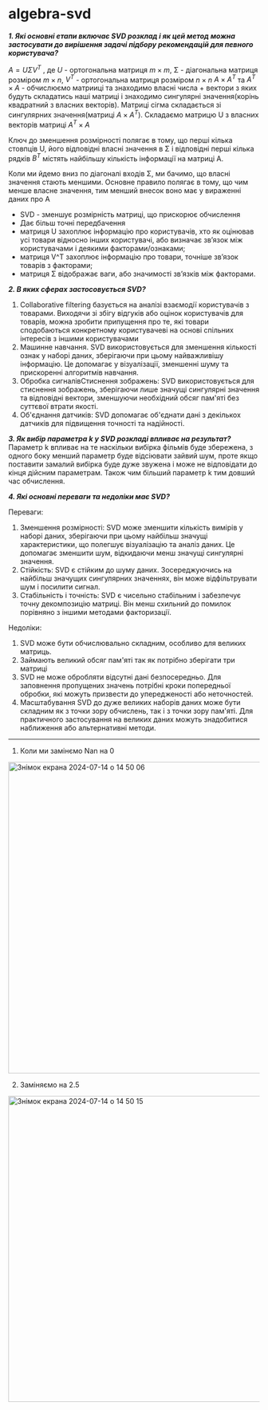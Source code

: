 # algebra-svd

**_1. Які основні етапи включає SVD розклад і як цей метод можна застосувати до вирішення задачі підбору рекомендацій для певного користувача?_**

$A = UΣV^T$ , де $U$ - ортогональна матриця $m×m$, Σ - діагональна матриця розміром 
$m×n$, $V^T$ - ортогональна матриця розміром $n×n$
$A×A^T$ та $A^T×A$ - обчислюємо матрииці та знаходимо власні числа + вектори з яких будуть складатись наші матриці і знаходимо сингулярні значення(корінь квадратний з власних векторів). Матриці сігма складається зі сингулярних значення(матриці $A×A^T$). Складаємо матрицю U з власних векторів матриці $A^T×A$

Ключ до зменшення розмірності полягає в тому, що перші кілька стовпців U, його відповідні власні значення в Σ і відповідні перші кілька рядків $В^Т$ містять найбільшу кількість інформації на матриці А.

Коли ми йдемо вниз по діагоналі входів Σ, ми бачимо, що власні значення стають меншими. Основне правило полягає в тому, що чим менше власне значення, тим менший внесок воно має у вираженні даних про А

- SVD - зменшує розмірність матриці, що прискорює обчислення
- Дає більш точні передбачення
- матриця U захоплює інформацію про користувачів, хто як оцінював усі товари відносно інших користувачі, або визначає зв’язок між користувачами і деякими факторами/ознаками;
- матриця V^T захоплює інформацію про товари, точніше зв’язок товарів з  факторами;
- матриця Σ відображає ваги, або значимості зв’язків між факторами.

**_2. В яких сферах застосовується SVD?_**
1. Collaborative filtering базується на аналізі взаємодії користувачів з товарами. Виходячи зі збігу відгуків або оцінок користувачів для товарів, можна зробити припущення про те, які товари сподобаються конкретному користувачеві на основі спільних інтересів з іншими користувачами
2. Машинне навчання. SVD використовується для зменшення кількості ознак у наборі даних, зберігаючи при цьому найважливішу інформацію. Це допомагає у візуалізації, зменшенні шуму та прискоренні алгоритмів навчання.
3. Обробка сигналівСтиснення зображень: SVD використовується для стиснення зображень, зберігаючи лише значущі сингулярні значення та відповідні вектори, зменшуючи необхідний обсяг пам'яті без суттєвої втрати якості.
4. Об'єднання датчиків: SVD допомагає об'єднати дані з декількох датчиків для підвищення точності та надійності.


**_3. Як вибір параметра k у SVD розкладі впливає на результат?_**
Параметр k впливає на те наскільки вибірка фільмів буде збережена, з одного боку менший параметр буде відсіювати зайвий шум, проте якщо поставити замалий вибірка буде дуже звужена і може не відповідати до кінця дійсним параметрам. Також чим більший параметр k тим довший час обчислення.

**_4. Які основні переваги та недоліки має SVD?_**

Переваги:
1) Зменшення розмірності:
SVD може зменшити кількість вимірів у наборі даних, зберігаючи при цьому найбільш значущі характеристики, що полегшує візуалізацію та аналіз даних.
Це допомагає зменшити шум, відкидаючи менш значущі сингулярні значення.
2) Стійкість:
SVD є стійким до шуму даних. Зосереджуючись на найбільш значущих сингулярних значеннях, він може відфільтрувати шум і посилити сигнал.
3) Стабільність і точність:
SVD є чисельно стабільним і забезпечує точну декомпозицію матриці. Він менш схильний до помилок порівняно з іншими методами факторизації.

Недоліки:
1) SVD може бути обчислювально складним, особливо для великих матриць.
2) Займають великий обсяг пам'яті так як потрібно зберігати три матриці
3) SVD не може обробляти відсутні дані безпосередньо. Для заповнення пропущених значень потрібні кроки попередньої обробки, які можуть призвести до упередженості або неточностей.
4) Масштабування SVD до дуже великих наборів даних може бути складним як з точки зору обчислень, так і з точки зору пам'яті. Для практичного застосування на великих даних можуть знадобитися наближення або альтернативні методи.

----------------------------------------------------------------------------------------------------------------------------------------------------------------------------------------
   
1. Коли ми замінємо Nan на 0
<img width="625" alt="Знімок екрана 2024-07-14 о 14 50 06" src="https://github.com/user-attachments/assets/2ff4b56e-3287-49eb-8d9a-e5712665090a">

2. Заміняємо на 2.5

<img width="614" alt="Знімок екрана 2024-07-14 о 14 50 15" src="https://github.com/user-attachments/assets/db66393e-f662-44b8-b35c-1a48c7afcf6c">
